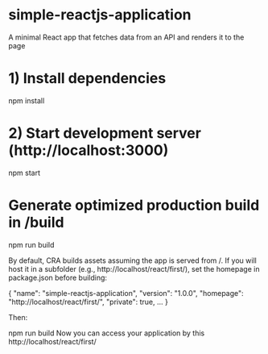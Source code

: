 # simple-reactjs-application
A minimal React app that fetches data from an API and renders it to the page

# 1) Install dependencies
npm install

# 2) Start development server (http://localhost:3000)
npm start

# Generate optimized production build in /build
npm run build

By default, CRA builds assets assuming the app is served from /.
If you will host it in a subfolder (e.g., http://localhost/react/first/), set the homepage in package.json before building:

{
  "name": "simple-reactjs-application",
  "version": "1.0.0",
  "homepage": "http://localhost/react/first/",
  "private": true,
  ...
}

Then:

npm run build
Now you can access your application by this
http://localhost/react/first/
 
